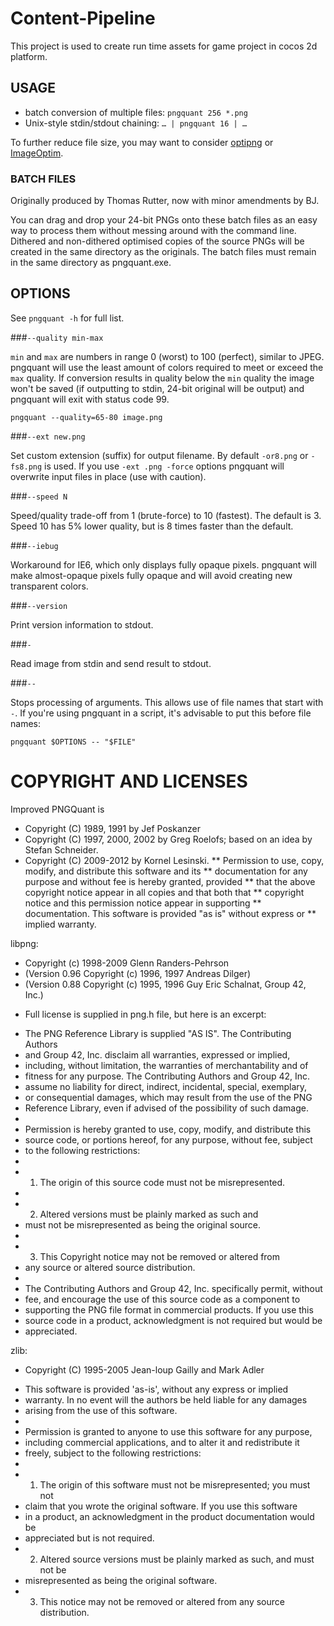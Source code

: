 # Content-Pipeline
This project is used to create run time assets for game project in cocos 2d platform.

## USAGE

- batch conversion of multiple files: `pngquant 256 *.png`
- Unix-style stdin/stdout chaining: `… | pngquant 16 | …`

To further reduce file size, you may want to consider [optipng](http://optipng.sourceforge.net) or [ImageOptim](http://imageoptim.pornel.net).

### BATCH FILES
Originally produced by Thomas Rutter, now with minor amendments by BJ.

You can drag and drop your 24-bit PNGs onto these batch files as an easy way
to process them without messing around with the command line. Dithered and
non-dithered optimised copies of the source PNGs will be created in the same
directory as the originals. The batch files must remain in the same directory
as pngquant.exe.

## OPTIONS

See `pngquant -h` for full list.

###`--quality min-max`

`min` and `max` are numbers in range 0 (worst) to 100 (perfect), similar to JPEG. pngquant will use the least amount of colors required to meet or exceed the `max` quality. If conversion results in quality below the `min` quality the image won't be saved (if outputting to stdin, 24-bit original will be output) and pngquant will exit with status code 99.

    pngquant --quality=65-80 image.png

###`--ext new.png`

Set custom extension (suffix) for output filename. By default `-or8.png` or `-fs8.png` is used. If you use `-ext .png -force` options pngquant will overwrite input files in place (use with caution).

###`--speed N`

Speed/quality trade-off from 1 (brute-force) to 10 (fastest). The default is 3. Speed 10 has 5% lower quality, but is 8 times faster than the default.

###`--iebug`

Workaround for IE6, which only displays fully opaque pixels. pngquant will make almost-opaque pixels fully opaque and will avoid creating new transparent colors.

###`--version`

Print version information to stdout.

###`-`

Read image from stdin and send result to stdout.

###`--`

Stops processing of arguments. This allows use of file names that start with `-`. If you're using pngquant in a script, it's advisable to put this before file names:

    pngquant $OPTIONS -- "$FILE"


# COPYRIGHT AND LICENSES

Improved PNGQuant is
- Copyright (C) 1989, 1991 by Jef Poskanzer
- Copyright (C) 1997, 2000, 2002 by Greg Roelofs; based on an idea by Stefan Schneider.
- Copyright (C) 2009-2012 by Kornel Lesinski.
** Permission to use, copy, modify, and distribute this software and its
** documentation for any purpose and without fee is hereby granted, provided
** that the above copyright notice appear in all copies and that both that
** copyright notice and this permission notice appear in supporting
** documentation.  This software is provided "as is" without express or
** implied warranty.

libpng:
* Copyright (c) 1998-2009 Glenn Randers-Pehrson
* (Version 0.96 Copyright (c) 1996, 1997 Andreas Dilger)
* (Version 0.88 Copyright (c) 1995, 1996 Guy Eric Schalnat, Group 42, Inc.)
- Full license is supplied in png.h file, but here is an excerpt:
* The PNG Reference Library is supplied "AS IS".  The Contributing Authors
* and Group 42, Inc. disclaim all warranties, expressed or implied,
* including, without limitation, the warranties of merchantability and of
* fitness for any purpose.  The Contributing Authors and Group 42, Inc.
* assume no liability for direct, indirect, incidental, special, exemplary,
* or consequential damages, which may result from the use of the PNG
* Reference Library, even if advised of the possibility of such damage.
*
* Permission is hereby granted to use, copy, modify, and distribute this
* source code, or portions hereof, for any purpose, without fee, subject
* to the following restrictions:
*
* 1. The origin of this source code must not be misrepresented.
*
* 2. Altered versions must be plainly marked as such and
* must not be misrepresented as being the original source.
*
* 3. This Copyright notice may not be removed or altered from
*    any source or altered source distribution.
*
* The Contributing Authors and Group 42, Inc. specifically permit, without
* fee, and encourage the use of this source code as a component to
* supporting the PNG file format in commercial products.  If you use this
* source code in a product, acknowledgment is not required but would be
* appreciated.

zlib:
- Copyright (C) 1995-2005 Jean-loup Gailly and Mark Adler
* This software is provided 'as-is', without any express or implied
* warranty.  In no event will the authors be held liable for any damages
* arising from the use of this software.
*
* Permission is granted to anyone to use this software for any purpose,
* including commercial applications, and to alter it and redistribute it
* freely, subject to the following restrictions:
*
* 1. The origin of this software must not be misrepresented; you must not
* claim that you wrote the original software. If you use this software
* in a product, an acknowledgment in the product documentation would be
* appreciated but is not required.
* 2. Altered source versions must be plainly marked as such, and must not be
* misrepresented as being the original software.
* 3. This notice may not be removed or altered from any source distribution.
